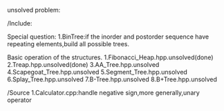 unsolved problem:

/Include:

Special question:
1.BinTree:if the inorder and postorder sequence have repeating elements,build all possible trees.

Basic operation of the structures.
1.Fibonacci_Heap.hpp.unsolved(done)
2.Treap.hpp.unsolved(done)
3.AA_Tree.hpp.unsolved
4.Scapegoat_Tree.hpp.unsolved
5.Segment_Tree.hpp.unsolved
6.Splay_Tree.hpp.unsolved
7.B-Tree.hpp.unsolved
8.B+Tree.hpp.unsolved

/Source
1.Calculator.cpp:handle negative sign,more generally,unary operator

